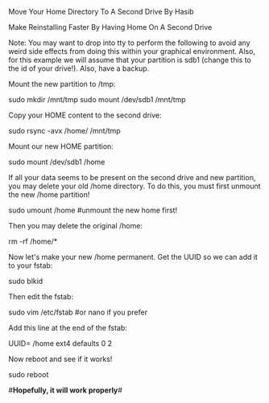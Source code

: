 Move Your Home Directory To A Second Drive
By Hasib



Make Reinstalling Faster By Having Home On A Second Drive


Note: You may want to drop into tty to perform the following to avoid any weird side effects from doing this within your graphical environment. Also, for this example we will assume that your partition is sdb1 (change this to the id of your drive!). Also, have a backup.



Mount the new partition to /tmp:

sudo mkdir /mnt/tmp
sudo mount /dev/sdb1 /mnt/tmp


Copy your HOME content to the second drive:

sudo rsync -avx /home/ /mnt/tmp


Mount our new HOME partition:

sudo mount /dev/sdb1 /home


If all your data seems to be present on the second drive and new partition, you may delete your old /home directory. To do this, you must first unmount the new /home partition!

sudo umount /home #unmount the new home first!


Then you may delete the original /home:

rm -rf /home/*


Now let's make your new /home permanent. Get the UUID so we can add it to your fstab:

sudo blkid


Then edit the fstab:

sudo vim /etc/fstab #or nano if you prefer


Add this line at the end of the fstab:

UUID=<noted number from above> /home ext4 defaults 0 2


Now reboot and see if it works!

sudo reboot
  
#____Hopefully, it will work properly____#
